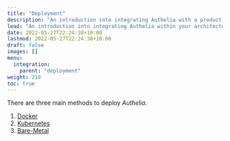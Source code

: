 ```yaml
---
title: "Deployment"
description: "An introduction into integrating Authelia with a product."
lead: "An introduction into integrating Authelia within your architecture."
date: 2022-05-27T22:24:38+10:00
lastmod: 2022-05-27T22:24:38+10:00
draft: false
images: []
menu:
  integration:
    parent: "deployment"
weight: 210
toc: true
---
```


There are three main methods to deploy _Authelia_.

1. [Docker](docker.md)
2. [Kubernetes](../kubernetes/introduction/index.md)
3. [Bare-Metal](bare-metal.md)
